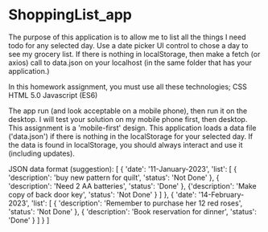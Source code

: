 # ShoppingList_app
The purpose of this application is to allow me to list all the things I need todo for any selected day.   Use a date picker UI control to chose a day to see my grocery list.  If there is nothing in localStorage, then make a fetch (or axios) call to data.json on your localhost (in the same folder that has your application.)

In this homework assignment, you must use all these technologies;
CSS
HTML 5.0
Javascript (ES6)

The app run (and look acceptable on a mobile phone), then run it on the desktop. I will test your solution on my mobile phone first, then desktop. This assignment is a 'mobile-first' design.
This application loads a data file ('data.json') if there is nothing in the localStorage for your selected day.   If the data is found in localStorage, you should always interact and use it (including updates).

JSON data format (suggestion):
[ 
 {
   'date': '11-January-2023',
   'list': [
            {
             'description': 'buy new pattern for quilt',
             'status': 'Not Done'
            },
            {
             'description': 'Need 2 AA batteries',
             'status': 'Done'
            },
            {'description': 'Make copy of back door key',
             'status': 'Not Done'
            }
           ]
 }, 
 {
   'date': '14-February-2023',
   'list': [
            {
             'description': 'Remember to purchase her 12 red roses',
             'status': 'Not Done'
            },
            {
             'description': 'Book reservation for dinner',
             'status': 'Done'
            }
           ]
 }
]
